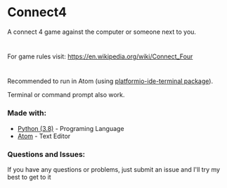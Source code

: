# Connect4
A connect 4 game against the computer or someone next to you. 
#
For game rules visit: https://en.wikipedia.org/wiki/Connect_Four
# 
Recommended to run in Atom (using [platformio-ide-terminal package](https://atom.io/packages/platformio-ide-terminal)). 

Terminal or command prompt also work.

### Made with:

* [Python (3.8)](https://www.python.org) - Programing Language
* [Atom](https://Atom.io) - Text Editor

### Questions and Issues:
If you have any questions or problems, just submit an issue and I'll
try my best to get to it 
